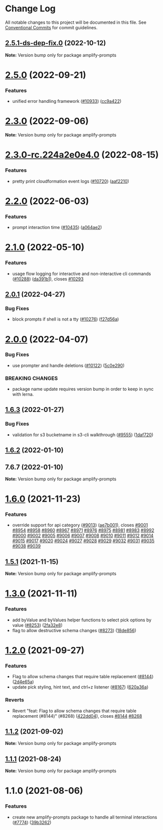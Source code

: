 # Change Log

All notable changes to this project will be documented in this file.
See [Conventional Commits](https://conventionalcommits.org) for commit guidelines.

## [2.5.1-ds-dep-fix.0](https://github.com/aws-amplify/amplify-cli/compare/amplify-prompts@2.5.0...amplify-prompts@2.5.1-ds-dep-fix.0) (2022-10-12)

**Note:** Version bump only for package amplify-prompts





# [2.5.0](https://github.com/aws-amplify/amplify-cli/compare/amplify-prompts@2.3.0...amplify-prompts@2.5.0) (2022-09-21)


### Features

* unified error handling framework ([#10933](https://github.com/aws-amplify/amplify-cli/issues/10933)) ([cc9a422](https://github.com/aws-amplify/amplify-cli/commit/cc9a422793f4ef620a4ed634b6f55e28e3a8a3a2))





# [2.3.0](https://github.com/aws-amplify/amplify-cli/compare/amplify-prompts@2.3.0-rc.224a2e0e4.0...amplify-prompts@2.3.0) (2022-09-06)

**Note:** Version bump only for package amplify-prompts





# [2.3.0-rc.224a2e0e4.0](https://github.com/aws-amplify/amplify-cli/compare/amplify-prompts@2.2.0...amplify-prompts@2.3.0-rc.224a2e0e4.0) (2022-08-15)


### Features

* pretty print cloudformation event logs  ([#10720](https://github.com/aws-amplify/amplify-cli/issues/10720)) ([aaf2210](https://github.com/aws-amplify/amplify-cli/commit/aaf22103548a329b3092f52736c28c9b5c5b8b8b))





# [2.2.0](https://github.com/aws-amplify/amplify-cli/compare/amplify-prompts@2.1.0...amplify-prompts@2.2.0) (2022-06-03)


### Features

* prompt interaction time ([#10435](https://github.com/aws-amplify/amplify-cli/issues/10435)) ([a064ae2](https://github.com/aws-amplify/amplify-cli/commit/a064ae2e1a3a8d4e84a1fcb3ec9fc8b4491966d6))





# [2.1.0](https://github.com/aws-amplify/amplify-cli/compare/amplify-prompts@2.0.1...amplify-prompts@2.1.0) (2022-05-10)


### Features

* usage flow logging for interactive and non-interactive cli commands ([#10288](https://github.com/aws-amplify/amplify-cli/issues/10288)) ([da391b1](https://github.com/aws-amplify/amplify-cli/commit/da391b146612d8914f72e558e5503d075456c820)), closes [#10293](https://github.com/aws-amplify/amplify-cli/issues/10293)





## [2.0.1](https://github.com/aws-amplify/amplify-cli/compare/amplify-prompts@2.0.0...amplify-prompts@2.0.1) (2022-04-27)


### Bug Fixes

* block prompts if shell is not a tty ([#10276](https://github.com/aws-amplify/amplify-cli/issues/10276)) ([f27d56a](https://github.com/aws-amplify/amplify-cli/commit/f27d56ac49062f58f64d3cd4a26436923a2dd3e2))





# [2.0.0](https://github.com/aws-amplify/amplify-cli/compare/amplify-prompts@1.6.3...amplify-prompts@2.0.0) (2022-04-07)


### Bug Fixes

* use prompter and handle deletions ([#10122](https://github.com/aws-amplify/amplify-cli/issues/10122)) ([5c0e290](https://github.com/aws-amplify/amplify-cli/commit/5c0e2904e5ac65824642281e732aae4f02904fd0))


### BREAKING CHANGES

* package name update requires version bump in order to keep in sync with lerna.





## [1.6.3](https://github.com/aws-amplify/amplify-cli/compare/amplify-prompts@1.6.2...amplify-prompts@1.6.3) (2022-01-27)


### Bug Fixes

* validation for s3 bucketname in s3-cli walkthrough ([#9555](https://github.com/aws-amplify/amplify-cli/issues/9555)) ([1daf720](https://github.com/aws-amplify/amplify-cli/commit/1daf72029bda79645ee95997c40a887741499164))





## [1.6.2](https://github.com/aws-amplify/amplify-cli/compare/amplify-prompts@1.6.0...amplify-prompts@1.6.2) (2022-01-10)



## 7.6.7 (2022-01-10)

**Note:** Version bump only for package amplify-prompts





# [1.6.0](https://github.com/aws-amplify/amplify-cli/compare/amplify-prompts@1.5.1...amplify-prompts@1.6.0) (2021-11-23)


### Features

* override support for api category ([#9013](https://github.com/aws-amplify/amplify-cli/issues/9013)) ([ae7b001](https://github.com/aws-amplify/amplify-cli/commit/ae7b001f274f327a29c99c67fe851272c6208e84)), closes [#9001](https://github.com/aws-amplify/amplify-cli/issues/9001) [#8954](https://github.com/aws-amplify/amplify-cli/issues/8954) [#8958](https://github.com/aws-amplify/amplify-cli/issues/8958) [#8960](https://github.com/aws-amplify/amplify-cli/issues/8960) [#8967](https://github.com/aws-amplify/amplify-cli/issues/8967) [#8971](https://github.com/aws-amplify/amplify-cli/issues/8971) [#8976](https://github.com/aws-amplify/amplify-cli/issues/8976) [#8975](https://github.com/aws-amplify/amplify-cli/issues/8975) [#8981](https://github.com/aws-amplify/amplify-cli/issues/8981) [#8983](https://github.com/aws-amplify/amplify-cli/issues/8983) [#8992](https://github.com/aws-amplify/amplify-cli/issues/8992) [#9000](https://github.com/aws-amplify/amplify-cli/issues/9000) [#9002](https://github.com/aws-amplify/amplify-cli/issues/9002) [#9005](https://github.com/aws-amplify/amplify-cli/issues/9005) [#9006](https://github.com/aws-amplify/amplify-cli/issues/9006) [#9007](https://github.com/aws-amplify/amplify-cli/issues/9007) [#9008](https://github.com/aws-amplify/amplify-cli/issues/9008) [#9010](https://github.com/aws-amplify/amplify-cli/issues/9010) [#9011](https://github.com/aws-amplify/amplify-cli/issues/9011) [#9012](https://github.com/aws-amplify/amplify-cli/issues/9012) [#9014](https://github.com/aws-amplify/amplify-cli/issues/9014) [#9015](https://github.com/aws-amplify/amplify-cli/issues/9015) [#9017](https://github.com/aws-amplify/amplify-cli/issues/9017) [#9020](https://github.com/aws-amplify/amplify-cli/issues/9020) [#9024](https://github.com/aws-amplify/amplify-cli/issues/9024) [#9027](https://github.com/aws-amplify/amplify-cli/issues/9027) [#9028](https://github.com/aws-amplify/amplify-cli/issues/9028) [#9029](https://github.com/aws-amplify/amplify-cli/issues/9029) [#9032](https://github.com/aws-amplify/amplify-cli/issues/9032) [#9031](https://github.com/aws-amplify/amplify-cli/issues/9031) [#9035](https://github.com/aws-amplify/amplify-cli/issues/9035) [#9038](https://github.com/aws-amplify/amplify-cli/issues/9038) [#9039](https://github.com/aws-amplify/amplify-cli/issues/9039)





## [1.5.1](https://github.com/aws-amplify/amplify-cli/compare/amplify-prompts@1.3.0...amplify-prompts@1.5.1) (2021-11-15)

**Note:** Version bump only for package amplify-prompts





# [1.3.0](https://github.com/aws-amplify/amplify-cli/compare/amplify-prompts@1.2.0...amplify-prompts@1.3.0) (2021-11-11)


### Features

* add byValue and byValues helper functions to select pick options by value ([#8253](https://github.com/aws-amplify/amplify-cli/issues/8253)) ([2fa32e8](https://github.com/aws-amplify/amplify-cli/commit/2fa32e8c368eda408b515a04195744fb25a29a3d))
* flag to allow destructive schema changes ([#8273](https://github.com/aws-amplify/amplify-cli/issues/8273)) ([18de856](https://github.com/aws-amplify/amplify-cli/commit/18de856fb61bf2df8f73375e4e55a58c6159a232))





# [1.2.0](https://github.com/aws-amplify/amplify-cli/compare/amplify-prompts@1.1.2...amplify-prompts@1.2.0) (2021-09-27)


### Features

* Flag to allow schema changes that require table replacement ([#8144](https://github.com/aws-amplify/amplify-cli/issues/8144)) ([2d4e65a](https://github.com/aws-amplify/amplify-cli/commit/2d4e65acfd034d33c6fa8ac1f5f8582e7e3bc399))
* update pick styling, hint text, and ctrl+z listener ([#8167](https://github.com/aws-amplify/amplify-cli/issues/8167)) ([620a36a](https://github.com/aws-amplify/amplify-cli/commit/620a36a8d4596cfd686820a5556431077977db5a))


### Reverts

* Revert "feat: Flag to allow schema changes that require table replacement (#8144)" (#8268) ([422dd04](https://github.com/aws-amplify/amplify-cli/commit/422dd04425c72aa7276e086d38ce4d5f4681f9f3)), closes [#8144](https://github.com/aws-amplify/amplify-cli/issues/8144) [#8268](https://github.com/aws-amplify/amplify-cli/issues/8268)





## [1.1.2](https://github.com/aws-amplify/amplify-cli/compare/amplify-prompts@1.1.1...amplify-prompts@1.1.2) (2021-09-02)

**Note:** Version bump only for package amplify-prompts





## [1.1.1](https://github.com/aws-amplify/amplify-cli/compare/amplify-prompts@1.1.0...amplify-prompts@1.1.1) (2021-08-24)

**Note:** Version bump only for package amplify-prompts





# 1.1.0 (2021-08-06)


### Features

* create new amplify-prompts package to handle all terminal interactions ([#7774](https://github.com/aws-amplify/amplify-cli/issues/7774)) ([39b3262](https://github.com/aws-amplify/amplify-cli/commit/39b326202283f402f82d7e38a830acdc3845a8d7))
